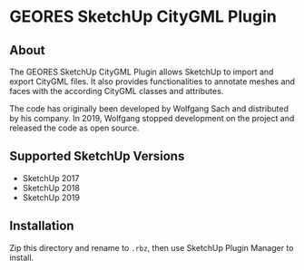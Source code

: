 # GEORES SketchUp CityGML Plugin

## About

The GEORES SketchUp CityGML Plugin allows SketchUp to import and export CityGML files. It also
provides functionalities to annotate meshes and faces with the according CityGML classes and
attributes.

The code has originally been developed by Wolfgang Sach and distributed by his company. In 2019,
Wolfgang stopped development on the project and released the code as open source.

## Supported SketchUp Versions

* SketchUp 2017
* SketchUp 2018
* SketchUp 2019

## Installation

Zip this directory and rename to `.rbz`, then use SketchUp Plugin Manager to install.
